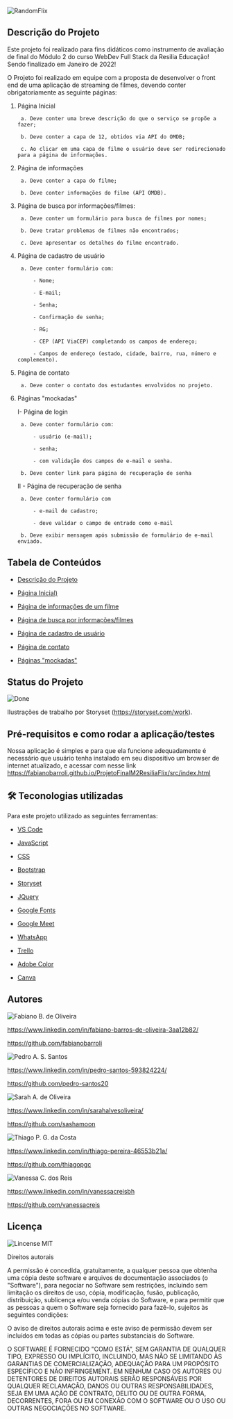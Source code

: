 ![RandomFlix](https://github.com/fabianobarroli/ProjetoFinalM2ResiliaFlix/blob/master/src/img/randomflix1.png)

  

## Descrição do Projeto

  

Este projeto foi realizado para fins didáticos como instrumento de avaliação de final do Módulo 2 do curso WebDev Full Stack da Resilia Educação! Sendo finalizado em Janeiro de 2022!

  

O Projeto foi realizado em equipe com a proposta de desenvolver o front end de uma aplicação de streaming de filmes, devendo conter obrigatoriamente as seguinte páginas:

  

1. Página Inicial

		a. Deve conter uma breve descrição do que o serviço se propõe a fazer;

		b. Deve conter a capa de 12, obtidos via API do OMDB;

		c. Ao clicar em uma capa de filme o usuário deve ser redirecionado para a página de informações.

2. Página de informações

		a. Deve conter a capa do filme;

		b. Deve conter informações do filme (API OMDB).

3. Página de busca por informações/filmes:

		a. Deve conter um formulário para busca de filmes por nomes;

		b. Deve tratar problemas de filmes não encontrados;

		c. Deve apresentar os detalhes do filme encontrado.

4. Página de cadastro de usuário

		a. Deve conter formulário com:

			- Nome;

			- E-mail;

			- Senha;

			- Confirmação de senha;

			- RG;

			- CEP (API ViaCEP) completando os campos de endereço;

			- Campos de endereço (estado, cidade, bairro, rua, número e complemento).

5. Página de contato

		a. Deve conter o contato dos estudantes envolvidos no projeto.

6. Páginas "mockadas"

	I-  Página de login

		a. Deve conter formulário com:

			- usuário (e-mail);

			- senha;

			- com validação dos campos de e-mail e senha.

		b. Deve conter link para página de recuperação de senha

	II -  Página de recuperação de senha

		a. Deve conter formulário com

			- e-mail de cadastro;

			- deve validar o campo de entrado como e-mail

		b. Deve exibir mensagem após submissão de formulário de e-mail enviado.

  

## Tabela de Conteúdos

<!--ts-->

* [Descrição do Projeto](#descrição-do-projeto)

* [Página Inicial)](#página-inicial)

* [Página de informações de um filme](#página-de-informações)

* [Página de busca por informações/filmes](#página-de-busca-por-informações/filme)

* [Página de cadastro de usuário](#página-de-cadatro-de-usuário)

* [Página de contato](#página-de-contato)

* [ Páginas "mockadas"](#página-"mockadas")

  

<!--te-->

  

## Status do Projeto

  

![Done](https://github.com/fabianobarroli/ProjetoFinalM2ResiliaFlix/blob/master/src/img/done.jpg)

Ilustrações de trabalho por Storyset (https://storyset.com/work).

  

## Pré-requisitos e como rodar a aplicação/testes

  

Nossa aplicação é simples e para que ela funcione adequadamente é necessário que usuário tenha instalado em seu dispositivo um browser de internet atualizado, e acessar com nesse link https://fabianobarroli.github.io/ProjetoFinalM2ResiliaFlix/src/index.html

  

## 🛠 Teconologias utilizadas

  

Para este projeto utilizado as seguintes ferramentas:

  

- [VS Code](https://code.visualstudio.com/)

- [JavaScript](https://www.javascript.com/)

- [CSS](https://www.w3.org/Style/CSS/#specs)

- [Bootstrap](https://getbootstrap.com.br/)

- [Storyset](https://storyset.com/)

- [JQuery](https://jquery.com/)

- [Google Fonts](https://fonts.google.com/)

- [Google Meet](https://meet.google.com/)

- [WhatsApp](https://web.whatsapp.com/)

- [Trello](https://trello.com/)

- [Adobe Color](https://color.adobe.com/pt/create/color-wheel)

- [Canva](https://www.canva.com/)

  

## Autores

  

![Fabiano B. de Oliveira](https://github.com/fabianobarroli/ProjetoFinalM2ResiliaFlix/blob/master/src/img/fabiano.jpg)

https://www.linkedin.com/in/fabiano-barros-de-oliveira-3aa12b82/

https://github.com/fabianobarroli

  

![Pedro A. S. Santos](https://github.com/fabianobarroli/ProjetoFinalM2ResiliaFlix/blob/master/src/img/pedro.jpeg)

https://www.linkedin.com/in/pedro-santos-593824224/

https://github.com/pedro-santos20

  

![Sarah A. de Oliveira](https://github.com/fabianobarroli/ProjetoFinalM2ResiliaFlix/blob/master/src/img/sarah.jpeg)

https://www.linkedin.com/in/sarahalvesoliveira/

https://github.com/sashamoon

  

![Thiago P. G. da Costa](https://github.com/fabianobarroli/ProjetoFinalM2ResiliaFlix/blob/master/src/img/thiago.jpeg)

https://www.linkedin.com/in/thiago-pereira-46553b21a/

https://github.com/thiagopgc

  

![Vanessa C. dos Reis](https://github.com/fabianobarroli/ProjetoFinalM2ResiliaFlix/blob/master/src/img/vanessa.jpeg)

https://www.linkedin.com/in/vanessacreisbh

https://github.com/vanessacreis

  

## Licença

  

![Lincense MIT](https://github.com/fabianobarroli/ProjetoFinalM2ResiliaFlix/blob/master/src/img/mitlicense.jpg)

  

Direitos autorais

  

A permissão é concedida, gratuitamente, a qualquer pessoa que obtenha uma cópia deste software e arquivos de documentação associados (o "Software"), para negociar no Software sem restrições, incluindo sem limitação os direitos de uso, cópia, modificação, fusão, publicação, distribuição, sublicença e/ou venda cópias do Software, e para permitir que as pessoas a quem o Software seja fornecido para fazê-lo, sujeitos às seguintes condições:

  

O aviso de direitos autorais acima e este aviso de permissão devem ser incluídos em todas as cópias ou partes substanciais do Software.

  

O SOFTWARE É FORNECIDO "COMO ESTÁ", SEM GARANTIA DE QUALQUER TIPO, EXPRESSO OU IMPLÍCITO, INCLUINDO, MAS NÃO SE LIMITANDO ÀS GARANTIAS DE COMERCIALIZAÇÃO, ADEQUAÇÃO PARA UM PROPÓSITO ESPECÍFICO E NÃO INFRINGEMENT. EM NENHUM CASO OS AUTORES OU DETENTORES DE DIREITOS AUTORAIS SERÃO RESPONSÁVEIS POR QUALQUER RECLAMAÇÃO, DANOS OU OUTRAS RESPONSABILIDADES, SEJA EM UMA AÇÃO DE CONTRATO, DELITO OU DE OUTRA FORMA, DECORRENTES, FORA OU EM CONEXÃO COM O SOFTWARE OU O USO OU OUTRAS NEGOCIAÇÕES NO SOFTWARE.
